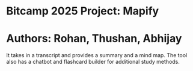 # Bitcamp 2025 Project: Mapify 
# Authors: Rohan, Thushan, Abhijay

It takes in a transcript and provides a summary and a mind map. The tool also has a chatbot and flashcard builder for additional study methods.

